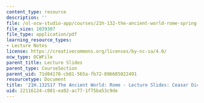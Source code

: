 ```yaml
---
content_type: resource
description: ''
file: /ol-ocw-studio-app/courses/21h-132-the-ancient-world-rome-spring-2017/22116124c081ea92ac771f75ba53c9de_MIT21H_132S17_Caesar.pdf
file_size: 1039307
file_type: application/pdf
learning_resource_types:
- Lecture Notes
license: https://creativecommons.org/licenses/by-nc-sa/4.0/
ocw_type: OCWFile
parent_title: Lecture Slides
parent_type: CourseSection
parent_uid: 71d84178-cb81-565a-fb72-896685022491
resourcetype: Document
title: '21H.132S17 The Ancient World: Rome - Lecture Slides: Ceasar Dictator'
uid: 22116124-c081-ea92-ac77-1f75ba53c9de
---
```

